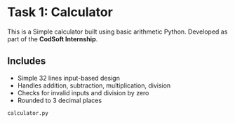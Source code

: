 # Task 1: Calculator

This is a Simple calculator built using basic arithmetic Python. Developed as part of the **CodSoft Internship**.

## Includes
- Simple 32 lines input-based design
- Handles addition, subtraction, multiplication, division
- Checks for invalid inputs and division by zero
- Rounded to 3 decimal places
```bash
calculator.py
